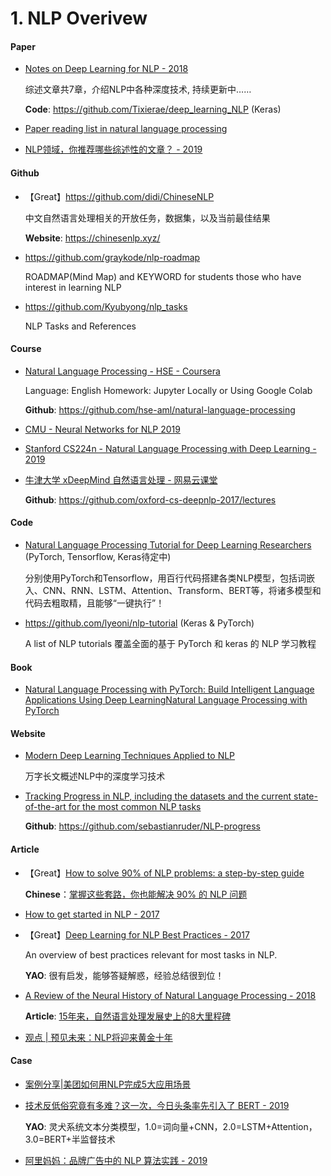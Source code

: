 # 1. NLP Overivew

#### Paper

- [Notes on Deep Learning for NLP - 2018](https://arxiv.org/abs/1808.09772)

    综述文章共7章，介绍NLP中各种深度技术, 持续更新中……

    **Code**: <https://github.com/Tixierae/deep_learning_NLP> (Keras)

- [Paper reading list in natural language processing](https://github.com/iwangjian/Paper-Reading)

- [NLP领域，你推荐哪些综述性的文章？ - 2019](https://www.zhihu.com/question/355125622)


#### Github

- 【Great】<https://github.com/didi/ChineseNLP>

    中文自然语言处理相关的开放任务，数据集，以及当前最佳结果

    **Website**: <https://chinesenlp.xyz/>

- <https://github.com/graykode/nlp-roadmap>

    ROADMAP(Mind Map) and KEYWORD for students those who have interest in learning NLP

- <https://github.com/Kyubyong/nlp_tasks>

    NLP Tasks and References


#### Course

- [Natural Language Processing - HSE - Coursera](https://www.coursera.org/learn/language-processing)

    Language: English   Homework: Jupyter Locally or Using Google Colab

    **Github**: <https://github.com/hse-aml/natural-language-processing>

- [CMU - Neural Networks for NLP 2019](https://phontron.com/class/nn4nlp2019/index.html)

- [Stanford CS224n - Natural Language Processing with Deep Learning - 2019](http://web.stanford.edu/class/cs224n/)

- [牛津大学 xDeepMind 自然语言处理 - 网易云课堂](https://study.163.com/course/introduction.htm?courseId=1004336028)

    **Github**: <https://github.com/oxford-cs-deepnlp-2017/lectures>


#### Code

- [Natural Language Processing Tutorial for Deep Learning Researchers](https://github.com/graykode/nlp-tutorial) (PyTorch, Tensorflow, Keras待定中)

  分别使用PyTorch和Tensorflow，用百行代码搭建各类NLP模型，包括词嵌入、CNN、RNN、LSTM、Attention、Transform、BERT等，将诸多模型和代码去粗取精，且能够“一键执行”！

- <https://github.com/lyeoni/nlp-tutorial> (Keras & PyTorch)

    A list of NLP tutorials  覆盖全面的基于 PyTorch 和 keras 的 NLP 学习教程


#### Book

- [Natural Language Processing with PyTorch: Build Intelligent Language Applications Using Deep LearningNatural Language Processing with PyTorch](https://github.com/joosthub/PyTorchNLPBook)


#### Website

- [Modern Deep Learning Techniques Applied to NLP](https://nlpoverview.com)

    万字长文概述NLP中的深度学习技术

- [Tracking Progress in NLP, including the datasets and the current state-of-the-art for the most common NLP tasks](https://nlpprogress.com/)

    **Github**: <https://github.com/sebastianruder/NLP-progress>


#### Article

- 【Great】[How to solve 90% of NLP problems: a step-by-step guide](https://blog.insightdatascience.com/how-to-solve-90-of-nlp-problems-a-step-by-step-guide-fda605278e4e)

    **Chinese**：[掌握这些套路，你也能解决 90% 的 NLP 问题](https://mp.weixin.qq.com/s?__biz=MzI3ODgwODA2MA==&mid=2247486090&idx=1&sn=1b1da4b81aaff47c5cc4128a4e31889c)

- [How to get started in NLP - 2017](https://towardsdatascience.com/how-to-get-started-in-nlp-6a62aa4eaeff)

- 【Great】[Deep Learning for NLP Best Practices - 2017](http://ruder.io/deep-learning-nlp-best-practices/index.html)

    An overview of best practices relevant for most tasks in NLP.

    **YAO**: 很有启发，能够答疑解惑，经验总结很到位！

- [A Review of the Neural History of Natural Language Processing - 2018](http://blog.aylien.com/a-review-of-the-recent-history-of-natural-language-processing/)

    **Article**: [15年来，自然语言处理发展史上的8大里程碑](https://cloud.tencent.com/developer/news/329628)

- [观点 | 预见未来：NLP将迎来黄金十年](https://mp.weixin.qq.com/s?__biz=MzAxMzA2MDYxMw==&mid=2651567692&idx=1&sn=8b7c84fbc4ecd9cb566365d8ea2eeb9b)


#### Case

- [案例分享|美团如何用NLP完成5大应用场景](https://cloud.tencent.com/developer/article/1107169)

- [技术反低俗究竟有多难？这一次，今日头条率先引入了 BERT - 2019](https://mp.weixin.qq.com/s?__biz=MzA3MzI4MjgzMw==&mid=2650767073&idx=2&sn=78b1122d8c1e0a601b427a0e4380c1e5)

    **YAO**: 灵犬系统文本分类模型，1.0=词向量+CNN，2.0=LSTM+Attention，3.0=BERT+半监督技术

- [阿里妈妈：品牌广告中的 NLP 算法实践 - 2019](https://mp.weixin.qq.com/s?__biz=MzU1NTMyOTI4Mw==&mid=2247494094&idx=1&sn=4c32130746752039fba45a5ba6b7eedb)

